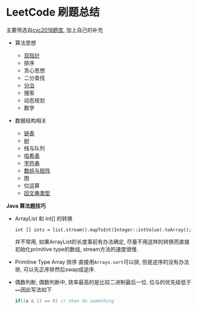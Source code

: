 # LeetCode 刷题总结

主要筛选自[cyc2018题库](https://github.com/CyC2018/CS-Notes/blob/master/notes/Leetcode%20%E9%A2%98%E8%A7%A3%20-%20%E7%9B%AE%E5%BD%95.md), 加上自己的补充

- 算法思想
  - [双指针](leetcodes/leetcode-two-points.md)
  - 排序
  - 贪心思想
  - 二分查找
  - [分治](leetcodes/leetcode-branch.md)
  - 搜索
  - 动态规划
  - 数学

- 数据结构相关
  - [链表](leetcodes/leetcode-linkedlist.md)
  - [树](leetcodes/leetcode-tree.md)
  - 栈与队列
  - [哈希表](leetcodes/leetcode-hash.md)
  - [字符串](leetcodes/leetcode-string.md)
  - [数组与矩阵](leetcodes/leetcode-array-matrix.md)
  - 图
  - 位运算
  - [回文串类型](leetcodes/leetcode-palindrome.md)





**Java 算法题技巧**

- ArrayList<Integer> 和 int[] 的转换
  ```
  int [] ints = list.stream().mapToInt(Integer::intValue).toArray();
  ```
  并不常用, 如果ArrayList的长度事前有办法确定, 尽量不用这样的转换而直接初始化primitive type的数组, stream方法的速度很慢.

- Primitive Type Array 排序
  直接用`Arrays.sort`可以排, 但是逆序的没有办法排, 可以先正序排然后swap成逆序.

- 偶数判断, 偶数判断中, 效率最高的是比较二进制最后一位. 位与的优先级低于`==`因此写法如下
  ```java
  if((x & 1) == 0) // then do something
  ``` 